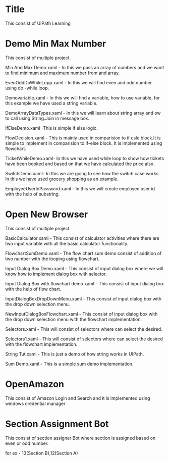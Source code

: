 
#  Title

This consist of UIPath Learning 

# Demo Min Max Number
This consist of multiple project.

Min And Max Demo.xaml - In this we pass an array of numbers and we want to find minimum and maximum number from and array.

EvenOddDoWhileLopp.xaml - In this we will find even and odd number using do -while loop.

Demovariable.xaml - In this we will find a variable, how to use variable, for this example we have used a string variable.

DemoArrayDataTypes.xaml - In this we will learn about string array and ow to call using String.Join in message box.

IfElseDemo.xaml -This is simple if else logic.

FlowDecision.xaml - This is mainly used in comparision to if esle block.It is simple to implement in comparision to if-else block. It is implemented using flowchart.

TicketWhileDemo.xaml- In this we have used while loop to show how tickets have been booked and based on that we have calculated the price also.

SwitchDemo.xaml- In this we are going to see how the switch case works.
In this we have used grocery shopping as an example.

EmployeeUserIdPassword.xaml - In this we will create employee user id with the help of substring.

# Open New Browser

This consist of multiple project.

BasicCalculator.xaml - This consist of calculator activities where there are two input variable with all the basic calculator functionality.

FlowchartSumDemo.xaml - The flow chart sum demo consist of addition of two number with the looping using flowchart.

Input Dialog Box Demo.xaml - This consist of input dialog box where we will know how to implement dialog box with selector.

Input Dialog Box with flowchart demo.xaml - This consist of input dialog box with the help of flow chart.

InputDialogBoxDropDownMenu.xaml - This consist of input dialog box with the drop down selection menu.

NewInputDialogBoxFlowchart.xaml - This consist of input dialog box with the drop down selection menu with the flowchart implementation.

Selectors.xaml - This will consist of selectors where can select the desired.

Selectors1.xaml - This will consist of selectors where can select the desired with the flowchart implementation.

String Tut.xaml - This is just a demo of how string works in UIPath.

Sum Demo.xaml - This is a simple sum demo implementation.

# OpenAmazon
This consist of Amazon Login and Search and it is implemented using windows credential manager


# Section Assignment Bot
This consist of section assigner Bot where section is assigned based on even or odd number.

for ex - 13(Section B),12(Section A)    
  
